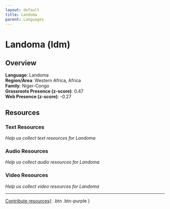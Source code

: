 ```yaml
---
layout: default
title: Landoma
parent: Languages
---
```


# Landoma (ldm)

## Overview

**Language**: Landoma  
**Region/Area**: Western Africa, Africa  
**Family**: Niger-Congo  
**Grassroots Presence (z-score)**: 0.47  
**Web Presence (z-score)**: -0.27  

## Resources

### Text Resources
*Help us collect text resources for Landoma*

### Audio Resources
*Help us collect audio resources for Landoma*

### Video Resources
*Help us collect video resources for Landoma*

---

[Contribute resources](https://forms.office.com/e/1SfLJx3u1r){: .btn .btn-purple }
